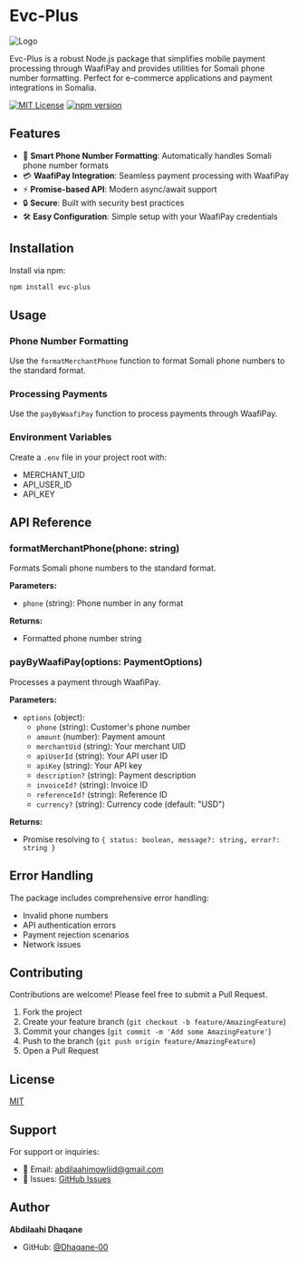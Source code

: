 # Evc-Plus

![Logo](https://afrotech.so/wp-content/uploads/2019/04/EVC-PLUS-Logo-01-230x128.png)

Evc-Plus is a robust Node.js package that simplifies mobile payment processing through WaafiPay and provides utilities for Somali phone number formatting. Perfect for e-commerce applications and payment integrations in Somalia.

[![MIT License](https://img.shields.io/badge/License-MIT-green.svg)](https://choosealicense.com/licenses/mit/)
[![npm version](https://badge.fury.io/js/evc-plus.svg)](https://www.npmjs.com/package/evc-plus)

## Features

- 📱 **Smart Phone Number Formatting**: Automatically handles Somali phone number formats
- 💳 **WaafiPay Integration**: Seamless payment processing with WaafiPay
- ⚡ **Promise-based API**: Modern async/await support
- 🔒 **Secure**: Built with security best practices
- 🛠️ **Easy Configuration**: Simple setup with your WaafiPay credentials

## Installation

Install via npm:

```bash
npm install evc-plus
```

## Usage

### Phone Number Formatting
Use the `formatMerchantPhone` function to format Somali phone numbers to the standard format.

### Processing Payments
Use the `payByWaafiPay` function to process payments through WaafiPay.

### Environment Variables

Create a `.env` file in your project root with:
- MERCHANT_UID
- API_USER_ID
- API_KEY

## API Reference

### formatMerchantPhone(phone: string)
Formats Somali phone numbers to the standard format.

**Parameters:**
- `phone` (string): Phone number in any format

**Returns:**
- Formatted phone number string

### payByWaafiPay(options: PaymentOptions)
Processes a payment through WaafiPay.

**Parameters:**
- `options` (object):
  - `phone` (string): Customer's phone number
  - `amount` (number): Payment amount
  - `merchantUid` (string): Your merchant UID
  - `apiUserId` (string): Your API user ID
  - `apiKey` (string): Your API key
  - `description?` (string): Payment description
  - `invoiceId?` (string): Invoice ID
  - `referenceId?` (string): Reference ID
  - `currency?` (string): Currency code (default: "USD")

**Returns:**
- Promise resolving to `{ status: boolean, message?: string, error?: string }`

## Error Handling

The package includes comprehensive error handling:
- Invalid phone numbers
- API authentication errors
- Payment rejection scenarios
- Network issues

## Contributing

Contributions are welcome! Please feel free to submit a Pull Request.

1. Fork the project
2. Create your feature branch (`git checkout -b feature/AmazingFeature`)
3. Commit your changes (`git commit -m 'Add some AmazingFeature'`)
4. Push to the branch (`git push origin feature/AmazingFeature`)
5. Open a Pull Request

## License

[MIT](https://choosealicense.com/licenses/mit/)

## Support

For support or inquiries:
- 📧 Email: abdilaahimowliid@gmail.com
- 🐛 Issues: [GitHub Issues](https://github.com/Dhaqane-00/Evc-Plus/issues)

## Author

**Abdilaahi Dhaqane**
- GitHub: [@Dhaqane-00](https://github.com/Dhaqane-00)